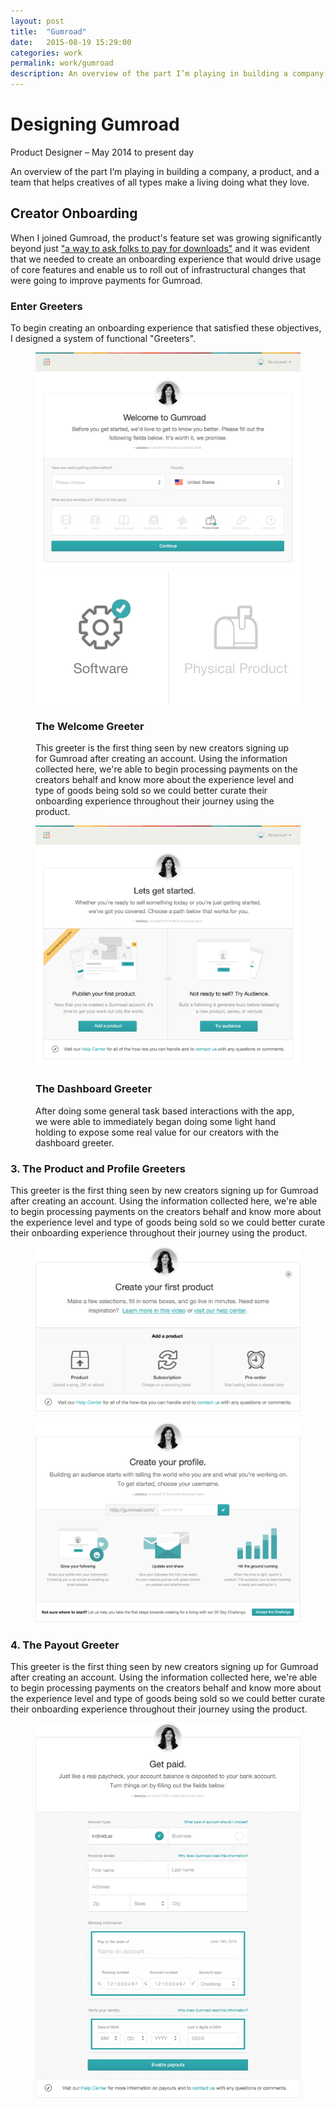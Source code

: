 ```yaml
---
layout: post
title:  "Gumroad"
date:   2015-08-19 15:29:00
categories: work
permalink: work/gumroad
description: An overview of the part I’m playing in building a company, a product, and a team that helps creatives of all types make a living doing what they love.
---
```


# Designing Gumroad
<p class="subheader">Product Designer – May 2014 <span>to</span> present day</p>

<p class="lead">
  An overview of the part I’m playing in building a company, a product, and a team that helps creatives of all types make a living doing what they love.
</p>

## Creator Onboarding

When I joined Gumroad, the product's feature set was growing significantly beyond just ["a way to ask folks to pay for downloads"](http://techcrunch.com/2011/12/14/gumroad-lets-you-sell-anything-you-make/) and it was evident that we needed to create an onboarding experience that would drive usage of core features and enable us to roll out of infrastructural changes that were going to improve payments for Gumroad.

### Enter Greeters

To begin creating an onboarding experience that satisfied these objectives, I designed a system of functional "Greeters".

<figure>
  <div class="figure-container">
    <div class="browser">
      <div class="bar">
        <span></span>
        <span></span>
        <span></span>
      </div>
      <img src="/img/posts/gumroad/welcome_greeter_browser.jpg" alt="Welcome greeter">
    </div>
    <img src="/img/posts/gumroad/welcome_greeter_animation.gif" class="detail detail--welcome-greeter">
    <figcaption>
      <h3>The Welcome Greeter</h3>
      <p>This greeter is the first thing seen by new creators signing up for Gumroad after creating an account. Using the information collected here, we're able to begin processing payments on the creators behalf and know more about the experience level and type of goods being sold so we could better curate their onboarding experience throughout their journey using the product.</p>
    </figcaption>
  </div>
</figure>
<figure>
  <div class="figure-container">
    <div class="browser">
      <div class="bar">
        <span></span>
        <span></span>
        <span></span>
      </div>
      <img src="/img/posts/gumroad/dashboard_greeter_browser.jpg" alt="Dashboard greeter">
    </div>
  </div>
  <figcaption>
    <i class="icon-upward-arrow"></i>
    <h3>The Dashboard Greeter</h3>
    <p>After doing some general task based interactions with the app, we were able to immediately began doing some light hand holding to expose some real value for our creators with the dashboard greeter.</p>
  </figcaption>
</figure>



### 3. The Product and Profile Greeters

This greeter is the first thing seen by new creators signing up for Gumroad after creating an account. Using the information collected here, we're able to begin processing payments on the creators behalf and know more about the experience level and type of goods being sold so we could better curate their onboarding experience throughout their journey using the product.

<figure class="portfolio-gallery__item">
  <img src="/img/posts/gumroad/product_greeter.png" alt="Welcome greeter">
</figure>

<figure class="portfolio-gallery__item">
  <img src="/img/posts/gumroad/profile_greeter.png" alt="Welcome greeter">
</figure>

### 4. The Payout Greeter

This greeter is the first thing seen by new creators signing up for Gumroad after creating an account. Using the information collected here, we're able to begin processing payments on the creators behalf and know more about the experience level and type of goods being sold so we could better curate their onboarding experience throughout their journey using the product.

<figure class="portfolio-gallery__item">
  <img src="/img/posts/gumroad/payout_greeter.png" alt="Welcome greeter">
</figure>

